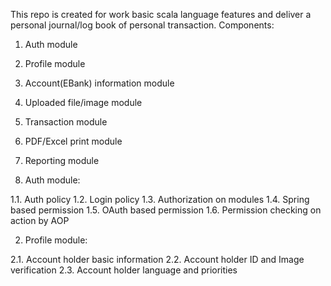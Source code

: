 This repo is created for work basic scala language features and deliver a personal journal/log book of personal transaction.
Components:
1. Auth module
2. Profile module
3. Account(EBank) information module
4. Uploaded file/image module
6. Transaction module
7. PDF/Excel print module
8. Reporting module

1. Auth module:

 1.1. Auth policy
 1.2. Login policy
 1.3. Authorization on modules
 1.4. Spring based permission
 1.5. OAuth based permission
 1.6. Permission checking on action by AOP

2. Profile module:

 2.1. Account holder basic information
 2.2. Account holder ID and Image verification
 2.3. Account holder language and priorities
